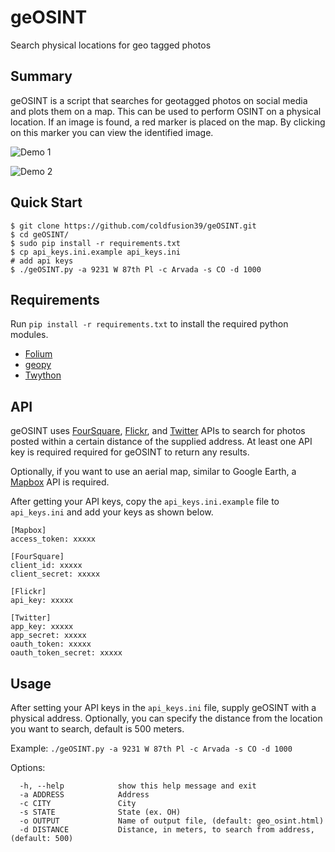 # geOSINT
Search physical locations for geo tagged photos


## Summary ##
geOSINT is a script that searches for geotagged photos on social media and plots them on a map. This can be used to perform OSINT on a physical location. If an image is found, a red marker is placed on the map. By clicking on this marker you can view the identified image.

![Demo 1](https://raw.githubusercontent.com/coldfusion39/geOSINT/screenshots/demo1.png)

![Demo 2](https://raw.githubusercontent.com/coldfusion39/geOSINT/screenshots/demo2.png)


## Quick Start ##
    $ git clone https://github.com/coldfusion39/geOSINT.git
    $ cd geOSINT/
    $ sudo pip install -r requirements.txt
    $ cp api_keys.ini.example api_keys.ini
    # add api keys
    $ ./geOSINT.py -a 9231 W 87th Pl -c Arvada -s CO -d 1000


## Requirements ##
Run `pip install -r requirements.txt` to install the required python modules.
 * [Folium](https://github.com/python-visualization/folium)
 * [geopy](https://github.com/geopy/geopy)
 * [Twython](https://github.com/ryanmcgrath/twython)


## API ##
geOSINT uses [FourSquare](https://developer.foursquare.com), [Flickr](https://developer.foursquare.com), and [Twitter](https://dev.twitter.com) APIs to search for photos posted within a certain distance of the supplied address. At least one API key is required required for geOSINT to return any results.

Optionally, if you want to use an aerial map, similar to Google Earth, a [Mapbox](https://www.mapbox.com/studio/signup/?plan=starter) API is required. 

After getting your API keys, copy the `api_keys.ini.example` file to `api_keys.ini` and add your keys as shown below.
```
[Mapbox]
access_token: xxxxx

[FourSquare]
client_id: xxxxx
client_secret: xxxxx

[Flickr]
api_key: xxxxx

[Twitter]
app_key: xxxxx
app_secret: xxxxx
oauth_token: xxxxx
oauth_token_secret: xxxxx
```

## Usage ##
After setting your API keys in the `api_keys.ini` file, supply geOSINT with a physical address. Optionally, you can specify the distance from the location you want to search, default is 500 meters.

Example:
    `./geOSINT.py -a 9231 W 87th Pl -c Arvada -s CO -d 1000`

Options:
```
  -h, --help            show this help message and exit
  -a ADDRESS            Address
  -c CITY               City
  -s STATE              State (ex. OH)
  -o OUTPUT             Name of output file, (default: geo_osint.html)
  -d DISTANCE           Distance, in meters, to search from address, (default: 500)
```

